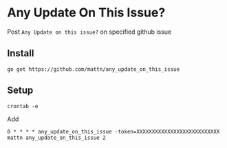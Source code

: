 Any Update On This Issue?
=========================

Post `Any Update on this issue?` on specified github issue

Install
-------

    go get https://github.com/mattn/any_update_on_this_issue

Setup
-----

    crontab -e

  Add

    0 * * * * any_update_on_this_issue -token=XXXXXXXXXXXXXXXXXXXXXXXXXXX mattn any_update_on_this_issue 2

